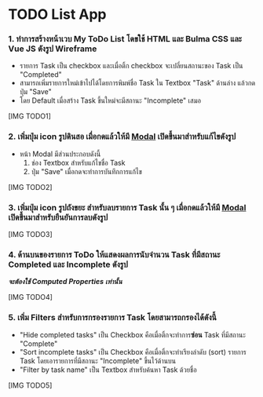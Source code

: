 # TODO List App

### 1. ทำการสร้างหน้าเวบ My ToDo List โดขใช้ HTML และ Bulma CSS และ Vue JS ดังรูป Wireframe
- รายการ Task เป็น checkbox และเมื่อติ้ก checkbox จะเปลี่ยนสถานะของ Task เป็น "Completed"
- สามารถเพิ่มรายการใหม่เข้าไปได้โดยการพิมพ์ชื่อ Task ใน Textbox "Task" ด้านล่าง แล้วกดปุ่ม "Save"
- โดย Default เมื่อสร้าง Task ขึ้นใหม่จะมีสถานะ "Incomplete" เสมอ

[IMG TODO1]

### 2. เพิ่มปุ่ม icon รูปดินสอ เมื่อกดแล้วให้มี [Modal](https://bulma.io/documentation/components/modal/) เปิดขึ้นมาสำหรับแก้ไขดังรูป
- หน้า Modal มีส่วนประกอบดังนี้
  1. ช่อง Textbox สำหรับแก้ไขชื่อ Task
  2. ปุ่ม "Save" เมื่อกดจะทำการบันทึกการแก้ไข

[IMG TODO2]

### 3. เพิ่มปุ่ม icon รูปถังขยะ สำหรับลบรายการ Task นั้น ๆ เมื่อกดแล้วให้มี [Modal](https://bulma.io/documentation/components/modal/) เปิดขึ้นมาสำหรับยืนยันการลบดังรูป

[IMG TODO3]

### 4. ด้านบนของรายการ ToDo ให้แสดงผลการนับจำนวน Task ที่มีสถานะ Completed และ Incomplete ดังรูป
***จะต้องใช้ Computed Properties เท่านั้น***

[IMG TODO4]

### 5. เพิ่ม Filters สำหรับการกรองรายการ Task โดยสามารถกรองได้ดังนี้
- "Hide completed tasks" เป็น Checkbox คือเมื่อติ้กจะทำการ**ซ่อน** Task ที่มีสถานะ "Complete"
- "Sort incomplete tasks" เป็น Checkbox คือเมื่อติ้กจะทำเรียงลำดับ (sort) รายการ Task โดยเอารายการที่มีสถานะ "Incomplete" ขึ้นไว้ด้านบน
- "Filter by task name" เป็น Textbox สำหรับค้นหา Task ด้วยชื่อ

[IMG TODO5]
